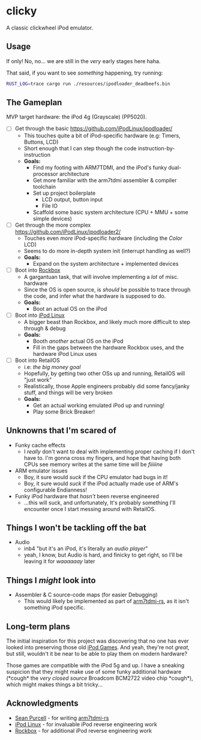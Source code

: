 # clicky

A classic clickwheel iPod emulator.

## Usage

If only! No, no... we are still in the _very_ early stages here haha.

That said, if you want to see _something_ happening, try running:

```sh
RUST_LOG=trace cargo run ./resources/ipodloader_deadbeefs.bin
```

## The Gameplan

MVP target hardware: the iPod 4g (Grayscale) (PP5020).

- [ ] Get through the basic https://github.com/iPodLinux/ipodloader/
    - This touches quite a bit of iPod-specific hardware (e.g: Timers, Buttons, LCD)
    - Short enough that I can step though the code instruction-by-instruction
    - **Goals:**
        - Find my footing with ARM7TDMI, and the iPod's funky dual-processor architecture
        - Get more familiar with the arm7tdmi assembler & compiler toolchain
        - Set up project boilerplate
            - LCD output, button input
            - File IO
        - Scaffold some basic system architecture (CPU + MMU + some simple devices)
- [ ] Get through the more complex https://github.com/iPodLinux/ipodloader2/
    - Touches even _more_ iPod-specific hardware (including the _Color_ LCD)
    - Seems to do more in-depth system init (interrupt handling as well?)
    - **Goals:**
        - Expand on the system architecture + implemented devices
- [ ] Boot into [Rockbox](https://www.rockbox.org/)
    - A gargantuan task, that will involve implementing a _lot_ of misc. hardware
    - Since the OS is open source, is _should_ be possible to trace through the code, and infer what the hardware is supposed to do.
    - **Goals:**
        - Boot an actual OS on the iPod
- [ ] Boot into [iPod Linux](http://www.ipodlinux.org/)
    - A bigger beast than Rockbox, and likely much more difficult to step through & debug
    - **Goals:**
        - Booth _another_ actual OS on the iPod
        - Fill in the gaps between the hardware Rockbox uses, and the hardware iPod Linux uses
- [ ] Boot into RetailOS
    - i.e: _the big money goal_
    - Hopefully, by getting two other OSs up and running, RetailOS will "just work"
    - Realistically, those Apple engineers probably did some fancy/janky stuff, and things will be very broken
    - **Goals:**
        - Get an actual working emulated iPod up and running!
        - Play some Brick Breaker!

## Unknowns that I'm scared of

- Funky cache effects
    - I _really_ don't want to deal with implementing proper caching if I don't have to. I'm gonna cross my fingers, and hope that having both CPUs see memory writes at the same time will be _fiiiiine_
- ARM emulator issues
    - Boy, it sure would _suck_ if the CPU emulator had bugs in it!
    - Boy, it sure would _suck_ if the iPod actually made use of ARM's configurable Endianness!
- Funky iPod hardware that _hasn't_ been reverse engineered
    - ...this will suck, and unfortunately, It's probably something I'll encounter once I start messing around with RetailOS.

## Things I won't be tackling off the bat

- Audio
    - inb4 "but it's an iPod, it's literally an _audio player_"
    - yeah, I know, but Audio is hard, and finicky to get right, so I'll be leaving it for _waaaaaay_ later

## Things I _might_ look into

- Assembler & C source-code maps (for easier Debugging)
    - This would likely be implemented as part of [arm7tdmi-rs](https://github.com/daniel5151/arm7tdmi-rs), as it isn't something iPod specific.

## Long-term plans

The initial inspiration for this project was discovering that no one has ever looked into preserving those old [iPod Games](https://en.wikipedia.org/wiki/IPod_game). And yeah, they're not _great_, but still, wouldn't it be near to be able to play them on modern hardware?

Those games are compatible with the iPod 5g and up. I have a sneaking suspicion that they might make use of some funky additional hardware (\*cough\* the _very closed source_ Broadcom BCM2722 video chip \*cough\*), which might makes things a bit tricky...

## Acknowledgments

- [Sean Purcell](https://github.com/iburinoc/) - for writing [arm7tdmi-rs](https://github.com/daniel5151/arm7tdmi-rs)
- [iPod Linux](http://www.ipodlinux.org/) - for invaluable iPod reverse engineering work
- [Rockbox](https://www.rockbox.org/) - for additional iPod reverse engineering work
